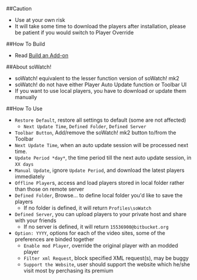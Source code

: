 ##Caution

- Use at your own risk
- It will take some time to download the players after installation, please be patient if you would switch to Player Override

##How To Build

- Read <a href="https://goo.gl/NZlNRH">Build an Add-on</a>

##About soWatch!

- soWatch! equivalent to the lesser function version of soWatch! mk2
- soWatch! do not have either Player Auto Update function or Toolbar UI
- If you want to use local players, you have to download or update them manually

##How To Use

- `Restore Default`, restore all settings to default (some are not affected)
  - `Next Update Time`, `Defined Folder`, `Defined Server`
- `Toolbar Button`, Add/remove the soWatch! mk2 button to/from the Toolbar
- `Next Update Time`, when an auto update session will be processed next time.
- `Update Period *day*`, the time period till the next auto update session, in `XX days`
- `Manual Update`, ignore `Update Period`, and download the latest players immediately
- `Offline Player`s, access and load players stored in local folder rather than those on remote server
- `Defined Folder`, Browse... to define local folder you'd like to save the players
  - If no folder is defined, it will return `Profiles\soWatch`
- `Defined Server`, you can upload players to your private host and share with your friends
  - If no server is defined, it will return `15536900@bitbucket.org`
- `Option: YYYY`, options for each of the video sites, some of the preferences are binded together
  - `Enable mod Player`, override the original player with an modded player
  - `Filter xml Request`, block specified XML request(s), may be buggy
  - `Support the Website`, user should support the website which he/she visit most by perchasing its premium
